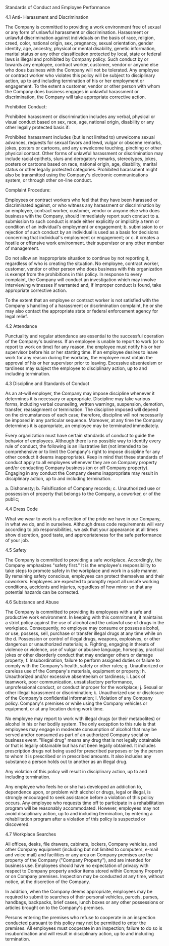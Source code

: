 Standards of Conduct and Employee Performance

4.1 Anti- Harassment and Discrimination

The Company is committed to providing a work environment free of sexual or any form of
unlawful harassment or discrimination. Harassment or unlawful discrimination against individuals on
the basis of race, religion, creed, color, national origin, sex, pregnancy, sexual orientation, gender
identity, age, ancestry, physical or mental disability, genetic information, marital status or any other
classification protected by local, state or federal laws is illegal and prohibited by Company policy.
Such conduct by or towards any employee, contract worker, customer, vendor or anyone else
who does business with the Company will not be tolerated. Any employee or contract worker
who violates this policy will be subject to disciplinary action, up to and including termination of his
or her employment or engagement. To the extent a customer, vendor or other person with whom
the Company does business engages in unlawful harassment or discrimination, the Company will
take appropriate corrective action.

Prohibited Conduct:

Prohibited harassment or discrimination includes any verbal, physical or visual conduct based on
sex, race, age, national origin, disability or any other legally protected basis if:




Prohibited harassment includes (but is not limited to) unwelcome sexual advances, requests for
sexual favors and lewd, vulgar or obscene remarks, jokes, posters or cartoons, and any
unwelcome touching, pinching or other physical contact. Other forms of unlawful harassment or
discrimination may include racial epithets, slurs and derogatory remarks, stereotypes, jokes,
posters or cartoons based on race, national origin, age, disability, marital status or other legally
protected categories. Prohibited harassment might also be transmitted using the Company's
electronic communications system, or through other on-line conduct.

Complaint Procedure:

Employees or contract workers who feel that they have been harassed or discriminated against, or
who witness any harassment or discrimination by an employee, contract worker, customer, vendor
or anyone else who does business with the Company, should immediately report such conduct to
a. submission to such conduct is made either explicitly or implicitly a term or condition of an
individual's employment or engagement;
b. submission to or rejection of such conduct by an individual is used as a basis for decisions
concerning that individual's employment or engagement; or
c. it creates a hostile or offensive work environment.
their supervisor or any other member of management.

Do not allow an inappropriate situation to continue by not reporting it, regardless of who is
creating the situation. No employee, contract worker, customer, vendor or other person who does
business with this organization is exempt from the prohibitions in this policy. In response to every
complaint, the Company will conduct an investigation which may involve interviewing witnesses if
warranted and, if improper conduct is found, take appropriate corrective action.

To the extent that an employee or contract worker is not satisfied with the Company's handling of
a harassment or discrimination complaint, he or she may also contact the appropriate state or
federal enforcement agency for legal relief.

4.2 Attendance

Punctuality and regular attendance are essential to the successful operation of the Company's
business. If an employee is unable to report to work (or to report to work on time) for any reason,
the employee must notify his or her supervisor before his or her starting time. If an employee
desires to leave work for any reason during the workday, the employee must obtain the approval
of his or her supervisor prior to leaving. Excessive absenteeism or tardiness may subject the
employee to disciplinary action, up to and including termination.

4.3 Discipline and Standards of Conduct

As an at-will employer, the Company may impose discipline whenever it determines it is necessary
or appropriate. Discipline may take various forms, including verbal counseling, written warnings,
suspension, demotion, transfer, reassignment or termination. The discipline imposed will depend on
the circumstances of each case; therefore, discipline will not necessarily be imposed in any
particular sequence. Moreover, at any time the Company determines it is appropriate, an
employee may be terminated immediately.

Every organization must have certain standards of conduct to guide the behavior of employees.
Although there is no possible way to identify every rule of conduct, the following is an illustrative
list (not intended to be comprehensive or to limit the Company's right to impose discipline for any
other conduct it deems inappropriate). Keep in mind that these standards of conduct apply to all
employees whenever they are on Company property and/or conducting Company business (on or
off Company property). Engaging in any conduct the Company deems inappropriate may result in
disciplinary action, up to and including termination.




a. Dishonesty;
b. Falsification of Company records;
c. Unauthorized use or possession of property that belongs to the Company, a coworker, or
of the public;









4.4 Dress Code

What we wear to work is a reflection of the pride we have in our Company, in what we do, and in
ourselves. Although dress code requirements will vary according to job responsibilities, we ask
that your appearance at all times show discretion, good taste, and appropriateness for the safe
performance of your job.

4.5 Safety

The Company is committed to providing a safe workplace. Accordingly, the Company emphasizes
"safety first." It is the employee's responsibility to take steps to promote safety in the workplace
and work in a safe manner. By remaining safety conscious, employees can protect themselves and
their coworkers. Employees are expected to promptly report all unsafe working conditions,
accidents and injuries, regardless of how minor so that any potential hazards can be corrected.

4.6 Substance and Abuse

The Company is committed to providing its employees with a safe and productive work
environment. In keeping with this commitment, it maintains a strict policy against the use of alcohol
and the unlawful use of drugs in the workplace. Consequently, no employee may consume or
possess alcohol, or use, possess, sell, purchase or transfer illegal drugs at any time while on the
d. Possession or control of illegal drugs, weapons, explosives, or other dangerous or
unauthorized materials;
e. Fighting, engaging in threats of violence or violence, use of vulgar or abusive language,
horseplay, practical jokes or other disorderly conduct that may endanger others or
damage property;
f. Insubordination, failure to perform assigned duties or failure to comply with the Company's
health, safety or other rules;
g. Unauthorized or careless use of the Company's materials, equipment or property;
h. Unauthorized and/or excessive absenteeism or tardiness;
i. Lack of teamwork, poor communication, unsatisfactory performance, unprofessional
conduct, or conduct improper for the workplace;
j. Sexual or other illegal harassment or discrimination;
k. Unauthorized use or disclosure of the Company's confidential information;
l. Violation of any Company policy.
Company's premises or while using the Company vehicles or equipment, or at any location during
work time.

No employee may report to work with illegal drugs (or their metabolites) or alcohol in his or her
bodily system. The only exception to this rule is that employees may engage in moderate
consumption of alcohol that may be served and/or consumed as part of an authorized Company
social or business event. "Illegal drug" means any drug that is not legally obtainable or that is legally
obtainable but has not been legally obtained. It includes prescription drugs not being used for
prescribed purposes or by the person to whom it is prescribed or in prescribed amounts. It also
includes any substance a person holds out to another as an illegal drug.

Any violation of this policy will result in disciplinary action, up to and including termination.

Any employee who feels he or she has developed an addiction to, dependence upon, or problem
with alcohol or drugs, legal or illegal, is strongly encouraged to seek assistance before a violation
of this policy occurs. Any employee who requests time off to participate in a rehabilitation program
will be reasonably accommodated. However, employees may not avoid disciplinary action, up to
and including termination, by entering a rehabilitation program after a violation of this policy is
suspected or discovered.

4.7 Workplace Searches

All offices, desks, file drawers, cabinets, lockers, Company vehicles, and other Company
equipment (including but not limited to computers, e-mail and voice mail) and facilities or any area
on Company premises are the property of the Company ("Company Property"), and are intended
for business use. Employees should have no expectation of privacy with respect to Company
property and/or items stored within Company Property or on Company premises. Inspection may
be conducted at any time, without notice, at the discretion of the Company.

In addition, when the Company deems appropriate, employees may be required to submit to
searches of their personal vehicles, parcels, purses, handbags, backpacks, brief cases, lunch boxes
or any other possessions or articles brought on to the Company's premises.

Persons entering the premises who refuse to cooperate in an inspection conducted pursuant to this
policy may not be permitted to enter the premises. All employees must cooperate in an inspection;
failure to do so is insubordination and will result in disciplinary action, up to and including
termination. 
